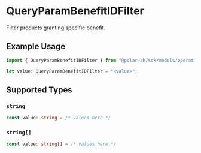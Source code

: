 # QueryParamBenefitIDFilter

Filter products granting specific benefit.

## Example Usage

```typescript
import { QueryParamBenefitIDFilter } from "@polar-sh/sdk/models/operations";

let value: QueryParamBenefitIDFilter = "<value>";
```

## Supported Types

### `string`

```typescript
const value: string = /* values here */
```

### `string[]`

```typescript
const value: string[] = /* values here */
```

